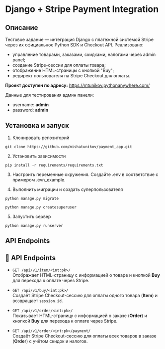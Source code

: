 # Django + Stripe Payment Integration

## Описание
Тестовое задание — интеграция Django с платежной системой Stripe через их официальное Python SDK и Checkout API. Реализовано:
- управление товарами, заказами, скидками, налогами через admin panel;
- создание Stripe-сессии для оплаты товара;
- отображение HTML-страницы с кнопкой "Buy";
- редирект пользователя на Stripe Checkout для оплаты.

**Проект доступен по адресу:**
https://mtunikov.pythonanywhere.com/

Данные для тестирования админ панели:
- username: **admin**
- password: **admin**



## Установка и запуск
1. Клонировать репозиторий

```
git clone https://github.com/mishatunikov/payment_app.git
```

2. Установить зависимости

```
pip install -r requirements/requirements.txt
```

3. Настроить переменные окружения. 
Создайте .env в соответствие с примером .evn_example.

4. Выполнить миграции и создать суперпользователя

```
python manage.py migrate
```
```
python manage.py createsuperuser
```

5. Запустить сервер

```
python manage.py runserver
```

## API Endpoints
## 📡 API Endpoints
- `GET /api/v1/item/<int:pk>/`  
  Отображает HTML-страницу с информацией о товаре и кнопкой **Buy** для перехода к оплате через Stripe.

- `GET /api/v1/buy/<int:pk>/`  
  Создаёт Stripe Checkout-сессию для оплаты одного товара (**Item**) и возвращает `session.id`.

- `GET /api/v1/order/<int:pk>/`  
  Показывает HTML-страницу с информацией о заказе (**Order**) и кнопкой **Buy** для перехода к оплате через Stripe.

- `GET /api/v1/order/<int:pk>/payment/`  
  Создаёт Stripe Checkout-сессию для оплаты всех товаров в заказе (**Order**) с учётом скидок и налогов.
